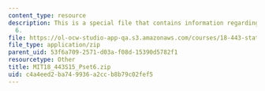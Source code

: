 ```yaml
---
content_type: resource
description: This is a special file that contains information regarding problem set
  6.
file: https://ol-ocw-studio-app-qa.s3.amazonaws.com/courses/18-443-statistics-for-applications-spring-2015/c4a4eed2ba749936a2ccb8b79c02fef5_MIT18_443S15_Pset6.zip
file_type: application/zip
parent_uid: 53f6a709-2571-d03a-f08d-15390d5782f1
resourcetype: Other
title: MIT18_443S15_Pset6.zip
uid: c4a4eed2-ba74-9936-a2cc-b8b79c02fef5
---
```

